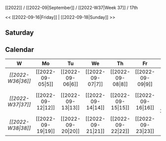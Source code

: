 [[2022]] / [[2022-09|September]] / [[2022-W37|Week 37]] / 17th

<<  [[2022-09-16|Friday]]   |  [[2022-09-18|Sunday]]   >>︎

## Saturday

## Calendar
| W  | Mo | Tu | We | Th | Fr | Sa | Su |
|:--:|:--:|:--:|:--:|:--:|:--:|:--:|:--:|
| *[[2022-W36\|36]]* | [[2022-09-05\|5]]  | [[2022-09-06\|6]]  | [[2022-09-07\|7]]  | [[2022-09-08\|8]]  | [[2022-09-09\|9]]  | [[2022-09-10\|10]] | [[2022-09-11\|11]] |
| *[[2022-W37\|37]]* | [[2022-09-12\|12]] | [[2022-09-13\|13]] | [[2022-09-14\|14]] | [[2022-09-15\|15]] | [[2022-09-16\|16]] | ==**[[2022-09-17\|17]]**== | [[2022-09-18\|18]] |
| *[[2022-W38\|38]]* | [[2022-09-19\|19]] | [[2022-09-20\|20]] | [[2022-09-21\|21]] | [[2022-09-22\|22]] | [[2022-09-23\|23]] | [[2022-09-24\|24]] | [[2022-09-25\|25]] |
